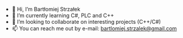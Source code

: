 - 👋 Hi, I’m Bartłomiej Strzałek
- 🌱 I’m currently learning C#, PLC and C++
- 💞️ I’m looking to collaborate on interesting projects (C++/C#)
- 📫 You can reach me out by e-mail: bartlomiej.strzalek@gmail.com

<!---
bstrzal/bstrzal is a ✨ special ✨ repository because its `README.md` (this file) appears on your GitHub profile.
You can click the Preview link to take a look at your changes.
--->
